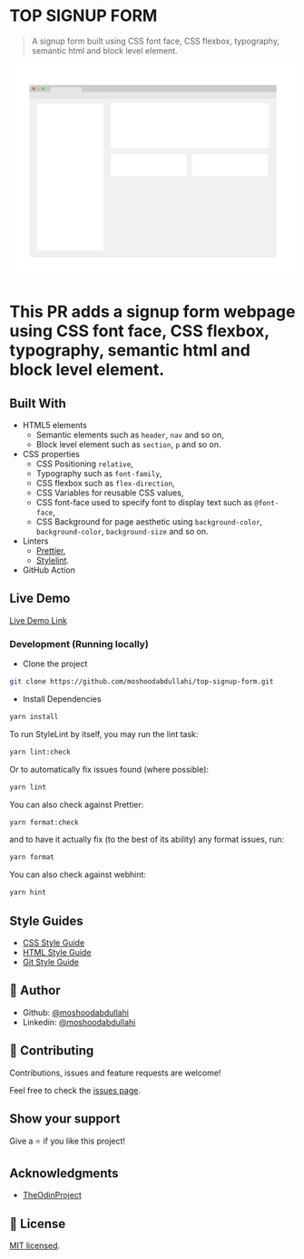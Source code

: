 # TOP SIGNUP FORM

> A signup form built using CSS font face, CSS flexbox, typography, semantic html and block level element.

![screenshot](./app_screenshot.png)

# This PR adds a signup form webpage using CSS font face, CSS flexbox, typography, semantic html and block level element.

## Built With

- HTML5 elements
  - Semantic elements such as `header`, `nav` and so on,
  - Block level element such as `section`, `p` and so on.
- CSS properties
  - CSS Positioning `relative`,
  - Typography such as `font-family`,
  - CSS flexbox such as `flex-direction`,
  - CSS Variables for reusable CSS values,
  - CSS font-face used to specify font to display text such as `@font-face`,
  - CSS Background for page aesthetic using `background-color`,
    `background-color`, `background-size` and so on.
- Linters
  - [Prettier](https://prettier.io/),
  - [Stylelint](https://stylelint.io/).
- GitHub Action

## Live Demo

[Live Demo Link](https://livedemo.com)

### Development (Running locally)

- Clone the project

```bash
git clone https://github.com/moshoodabdullahi/top-signup-form.git
```

- Install Dependencies

```bash
yarn install
```

To run StyleLint by itself, you may run the lint task:

```bash
yarn lint:check
```

Or to automatically fix issues found (where possible):

```bash
yarn lint
```

You can also check against Prettier:

```bash
yarn format:check
```

and to have it actually fix (to the best of its ability) any format issues, run:

```bash
yarn format
```

You can also check against webhint:

```bash
yarn hint
```

## Style Guides

- [CSS Style Guide](http://udacity.github.io/frontend-nanodegree-styleguide/css.html)
- [HTML Style Guide](http://udacity.github.io/frontend-nanodegree-styleguide/index.html)
- [Git Style Guide](https://udacity.github.io/git-styleguide/)

## 👤 Author

- Github: [@moshoodabdullahi](https://github.com/moshoodabdullahi)
- Linkedin: [@moshoodabdullahi](https://www.linkedin.com/in/moshoodabdullahi/)

## 🤝 Contributing

Contributions, issues and feature requests are welcome!

Feel free to check the [issues page](../../issues).

## Show your support

Give a ⭐️ if you like this project!

## Acknowledgments

- [TheOdinProject](https://www.theodinproject.com/paths/foundations/courses/foundations)

## 📝 License

[MIT licensed](./LICENSE).

